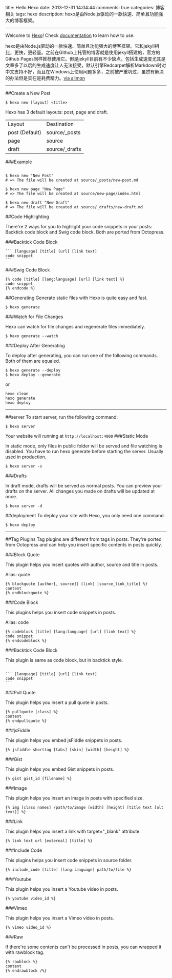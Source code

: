 title: Hello Hexo
date: 2013-12-31 14:04:44
comments: true
categories: 博客相关
tags: hexo
description: hexo是由Node.js驱动的一款快速、简单且功能强大的博客框架。

---

Welcome to [Hexo](http://zespia.tw/hexo)! Check [documentation](http://zespia.tw/hexo/docs) to learn how to use.

hexo是由Node.js驱动的一款快速、简单且功能强大的博客框架。它和jekyll相比，更快，更轻量。之前在Github上托管的博客就是使用jekyll搭建的，官方的Github Pages同样推荐使用它。但是jekyll目前有不少缺点，包括生成速度尤其是文章多了以后的生成速度让人无法接受，默认引擎Redcarpet解析Markdown时对中文支持不好，而且在Windows上使用问题多多，之前被严重坑过，虽然有解决的办法但是实在是耗费精力。[via alimon](http://yangjian.me/workspace/building-blog-with-hexo/)  

---

##Create a New Post

`$ hexo new [layout] <title>`

Hexo has 3 default layouts: post, page and draft.

<table><tr><td>Layout</td><td>Destination</td></tr>
<tr><td>post (Default)</td><td>	source/_posts</td></tr>
<tr><td>page</td><td>	source</td></tr>
<tr><td>draft	</td><td>source/_drafts</td></tr></table>

###Example

<pre><code>
$ hexo new "New Post"
# => The file will be created at source/_posts/new-post.md

$ hexo new page "New Page"
# => The file will be created at source/new-page/index.html

$ hexo new draft "New Draft"
# => The file will be created at source/_drafts/new-draft.md
</code></pre>

##Code Highlighting

There're 2 ways for you to highlight your code snippets in your posts: Backtick code block and Swig code block. Both are ported from Octopress.

###Backtick Code Block

<pre><code>``` [language] [title] [url] [link text]
code snippet
```</code></pre>
###Swig Code Block

<pre><code>{% code [title] [lang:language] [url] [link text] %}
code snippet
{% endcode %}</code></pre>

##Generating
Generate static files with Hexo is quite easy and fast.

<pre><code>$ hexo generate</code></pre>

###Watch for File Changes

Hexo can watch for file changes and regenerate files immediately.

<pre><code>$ hexo generate --watch</code></pre>
###Deploy After Generating

To deploy after generating, you can run one of the following commands. Both of them are equaled.

<pre><code>$ hexo generate --deploy
$ hexo deploy --generate</code></pre>
or
<pre><code>hexo clean
hexo generate
hexo deploy
</code></pre>
---
##server
To start server, run the following command:

<pre><code>$ hexo server</code></pre>
Your website will running at `http://localhost:4000`
###Static Mode

In static mode, only files in public folder will be served and file watching is disabled. You have to run hexo generate before starting the server. Usually used in production.

<pre><code>$ hexo server -s</code></pre>
###Drafts

In draft mode, drafts will be served as normal posts. You can preview your drafts on the server. All changes you made on drafts will be updated at once.

<pre><code>$ hexo server -d</code></pre>
##deployment
To deploy your site with Hexo, you only need one command.

<pre><code>$ hexo deploy</code></pre>
---
##Tag Plugins
Tag plugins are different from tags in posts. They're ported from Octopress and can help you insert specific contents in posts quickly.

###Block Quote

This plugin helps you insert quotes with author, source and title in posts.

Alias: quote

<pre><code>{% blockquote [author[, source]] [link] [source_link_title] %}
content
{% endblockquote %}</code></pre>

###Code Block

This plugins helps you insert code snippets in posts.

Alias: code

<pre><code>{% codeblock [title] [lang:language] [url] [link text] %}
code snippet
{% endcodeblock %}</code></pre>
###Backtick Code Block

This plugin is same as code block, but in backtick style.

<pre><code>
``` [language] [title] [url] [link text]
code snippet
```
</code></pre>
###Pull Quote

This plugin helps you insert a pull quote in posts.

<pre><code>{% pullquote [class] %}
content
{% endpullquote %}</code></pre>
###jsFiddle

This plugin helps you embed jsFiddle snippets in posts.

<pre><code>{% jsfiddle shorttag [tabs] [skin] [width] [height] %}</code></pre>
###Gist

This plugin helps you embed Gist snippets in posts.

<pre><code>{% gist gist_id [filename] %}</code></pre>
###Image

This plugin helps you insert an image in posts with specified size.

<pre><code>{% img [class names] /path/to/image [width] [height] [title text [alt text]] %}</code></pre>
###Link

This plugin helps you insert a link with target="_blank" attribute.

<pre><code>{% link text url [external] [title] %}</code></pre>
###Include Code

This plugins helps you insert code snippets in source folder.

<pre><code>{% include_code [title] [lang:language] path/to/file %}</code></pre>
###Youtube

This plugin helps you insert a Youtube video in posts.

<pre><code>{% youtube video_id %}</code></pre>
###Vimeo

This plugin helps you insert a Vimeo video in posts.

<pre><code>{% vimeo video_id %}</code></pre>
###Raw

If there're some contents can't be processed in posts, you can wrapped it with rawblock tag.

<pre><code>{% rawblock %}
content
{% endrawblock /%}</code></pre>